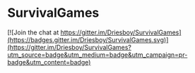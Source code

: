 # SurvivalGames

[![Join the chat at https://gitter.im/Driesboy/SurvivalGames](https://badges.gitter.im/Driesboy/SurvivalGames.svg)](https://gitter.im/Driesboy/SurvivalGames?utm_source=badge&utm_medium=badge&utm_campaign=pr-badge&utm_content=badge)
